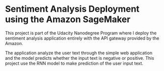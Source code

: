 # Sentiment Analysis Deployment using the Amazon SageMaker

This project is part of the Udacity Nanodegree Program where I deploy the sentiment analysis application entirely with the API gateway provided
by the Amazon.

The application analyze the user text through the simple web application and the model predicts whether the input 
text is negative or positive. This project use the RNN model to make prediction of the user input text.
